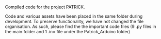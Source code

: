 Compiled code for the project PATRICK.

Code and various assets have been placed in the same folder during development. To preserve functionality, we have not changed the file organisation.
As such, please find the the important code files (9 .py files in the main folder and 1 .ino file under the Patrick_Arduino folder)
